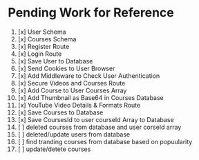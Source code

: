 # Pending Work for Reference

1.  [x] User Schema
2.  [x] Courses Schema 
3.  [x] Register Route 
4.  [x] Login Route 
5.  [x] Save User to Database
6.  [x] Send Cookies to User Browser 
7.  [x] Add Middleware to Check User Authentication
8.  [x] Secure Videos and Courses Route 
9.  [x] Add Course to User Courses Array 
10. [x] Add Thumbnail as Base64 in Courses Database 
11. [x] YouTube Video Details & Formats Route 
12. [x] Save Courses to Database
13. [x] Save CoursesId to user courseId Array to Database
14. [ ] deleted courses from database and user corseId array 
15. [ ] deleted/update users from database  
16. [ ] find tranding courses from database  based on popuularity
17. [ ] update/detete courses 

